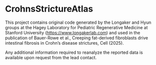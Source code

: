 # CrohnsStrictureAtlas

This project contains original code generated by the Longaker and Hyun groups at the Hagey Laboratory for Pediatric Regenerative Medicine at Stanford University (https://www.longakerlab.com) and used in the publication of Bauer-Rowe et al., Creeping fat-derived fibroblasts drive intestinal fibrosis in Crohn’s disease strictures, Cell (2025). 

Any additional information required to reanalyze the reported data is available upon request from the lead contact.
